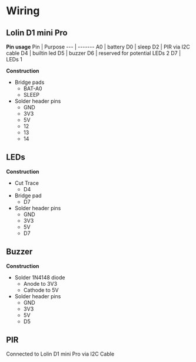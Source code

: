 # Wiring

## Lolin D1 mini Pro
**Pin usage**
Pin | Purpose
--- | -------
A0  | battery
D0  | sleep
D2  | PIR via I2C cable
D4  | builtin led
D5  | buzzer
D6  | reserved for potential LEDs 2
D7  | LEDs 1

**Construction**
- Bridge pads
  - BAT-A0
  - SLEEP
- Solder header pins
  - GND
  - 3V3
  - 5V
  - 12
  - 13
  - 14

## LEDs
**Construction**
- Cut Trace
  - D4
- Bridge pad
  - D7
- Solder header pins
  - GND
  - 3V3
  - 5V
  - D7

## Buzzer
**Construction**
- Solder 1N4148 diode
  - Anode to 3V3
  - Cathode to 5V
- Solder header pins
  - GND
  - 3V3
  - 5V
  - D5

## PIR
Connected to Lolin D1 mini Pro via I2C Cable
